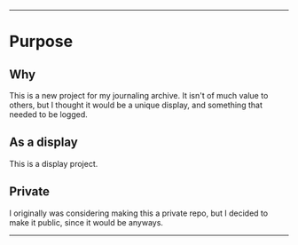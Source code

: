 
***

# Purpose

## Why

This is a new project for my journaling archive. It isn't of much value to others, but I thought it would be a unique display, and something that needed to be logged.

## As a display

This is a display project.

## Private

I originally was considering making this a private repo, but I decided to make it public, since it would be anyways.

***
